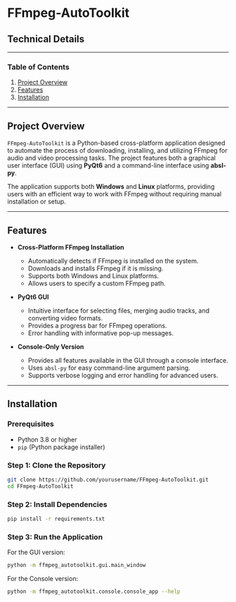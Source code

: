 # FFmpeg-AutoToolkit

## Technical Details

---

### Table of Contents

1. [Project Overview](#project-overview)
2. [Features](#features)
3. [Installation](#installation)

---

## Project Overview

`FFmpeg-AutoToolkit` is a Python-based cross-platform application designed to automate the process of downloading, installing, and utilizing FFmpeg for audio and video processing tasks. The project features both a graphical user interface (GUI) using **PyQt6** and a command-line interface using **absl-py**.

The application supports both **Windows** and **Linux** platforms, providing users with an efficient way to work with FFmpeg without requiring manual installation or setup.

---

## Features

- **Cross-Platform FFmpeg Installation**
  - Automatically detects if FFmpeg is installed on the system.
  - Downloads and installs FFmpeg if it is missing.
  - Supports both Windows and Linux platforms.
  - Allows users to specify a custom FFmpeg path.

- **PyQt6 GUI**
  - Intuitive interface for selecting files, merging audio tracks, and converting video formats.
  - Provides a progress bar for FFmpeg operations.
  - Error handling with informative pop-up messages.

- **Console-Only Version**
  - Provides all features available in the GUI through a console interface.
  - Uses `absl-py` for easy command-line argument parsing.
  - Supports verbose logging and error handling for advanced users.

---

## Installation

### Prerequisites

- Python 3.8 or higher
- `pip` (Python package installer)

### Step 1: Clone the Repository

```bash
git clone https://github.com/yourusername/FFmpeg-AutoToolkit.git
cd FFmpeg-AutoToolkit
```

### Step 2: Install Dependencies

```bash
pip install -r requirements.txt
```

### Step 3: Run the Application

For the GUI version:

```bash
python -m ffmpeg_autotoolkit.gui.main_window
```

For the Console version:

```bash
python -m ffmpeg_autotoolkit.console.console_app --help
```
